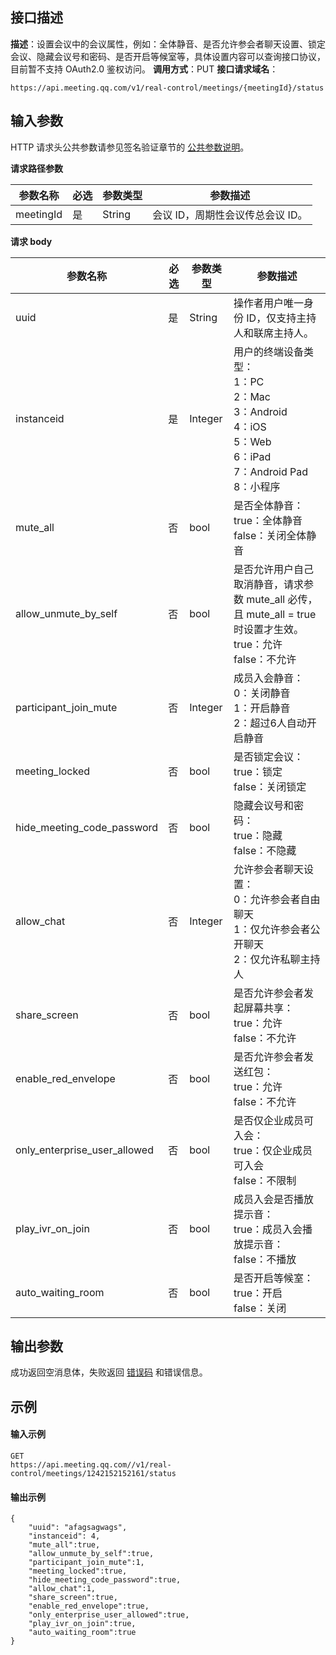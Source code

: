 ## 接口描述
**描述**：设置会议中的会议属性，例如：全体静音、是否允许参会者聊天设置、锁定会议、隐藏会议号和密码、是否开启等候室等，具体设置内容可以查询接口协议，目前暂不支持 OAuth2.0 鉴权访问。
**调用方式**：PUT
**接口请求域名**：
```Plaintext
https://api.meeting.qq.com/v1/real-control/meetings/{meetingId}/status
```



## 输入参数

HTTP 请求头公共参数请参见签名验证章节的 [公共参数说明](https://cloud.tencent.com/document/product/1095/42413#.E5.85.AC.E5.85.B1.E5.8F.82.E6.95.B0)。

**请求路径参数**

| 参数名称  | 必选 | 参数类型 | 参数描述                     |
| --------- | ---- | -------- | ---------------------------- |
| meetingId | 是   | String   | 会议 ID，周期性会议传总会议 ID。 |


**请求 body**

| 参数名称                     | 必选 | 参数类型 | 参数描述                                                     |
| ---------------------------- | ---- | -------- | ------------------------------------------------------------ |
| uuid                         | 是   | String   | 操作者用户唯一身份 ID，仅支持主持人和联席主持人。                     |
| instanceid                   | 是   | Integer  | 用户的终端设备类型： <br>1：PC <br>2：Mac<br>3：Android <br>4：iOS <br>5：Web <br>6：iPad <br>7：Android Pad <br>8：小程序 |
| mute_all                     | 否   | bool     | 是否全体静音： <br>true：全体静音 <br>false：关闭全体静音                |
| allow_unmute_by_self         | 否   | bool     | 是否允许用户自己取消静音，请求参数 mute_all 必传，且 mute_all = true 时设置才生效。 <br>true：允许 <br>false：不允许 |
| participant_join_mute        | 否   | Integer  | 成员入会静音： <br>0：关闭静音 <br>1：开启静音 <br>2：超过6人自动开启静音        |
| meeting_locked               | 否   | bool     | 是否锁定会议： <br>true：锁定 <br>false：关闭锁定                        |
| hide_meeting_code_password   | 否   | bool     | 隐藏会议号和密码： <br>true：隐藏 <br>false：不隐藏                      |
| allow_chat                   | 否   | Integer  | 允许参会者聊天设置： <br>0：允许参会者自由聊天 <br>1：仅允许参会者公开聊天 <br>2：仅允许私聊主持人 |
| share_screen                 | 否   | bool     | 是否允许参会者发起屏幕共享： <br>true：允许 <br>false：不允许            |
| enable_red_envelope          | 否   | bool     | 是否允许参会者发送红包：<br>true：允许<br>false：不允许    |
| only_enterprise_user_allowed | 否   | bool     | 是否仅企业成员可入会： <br>true：仅企业成员可入会 <br>false：不限制      |
| play_ivr_on_join             | 否   | bool     | 成员入会是否播放提示音： <br>true：成员入会播放提示音： <br>false：不播放  |
| auto_waiting_room            | 否   | bool     | 是否开启等候室： <br>true：开启 <br>false：关闭                          |


## 输出参数
成功返回空消息体，失败返回 [错误码](https://cloud.tencent.com/document/product/1095/43704) 和错误信息。


##  示例
#### 输入示例
```Plaintext
GET
https://api.meeting.qq.com//v1/real-control/meetings/1242152152161/status
```

#### 输出示例
```Plaintext
{
    "uuid": "afagsagwags",
    "instanceid": 4,
    "mute_all":true,
    "allow_unmute_by_self":true,
    "participant_join_mute":1,
    "meeting_locked":true,
    "hide_meeting_code_password":true,
    "allow_chat":1,
    "share_screen":true,
    "enable_red_envelope":true,
    "only_enterprise_user_allowed":true,
    "play_ivr_on_join":true,
	"auto_waiting_room":true
}
```
